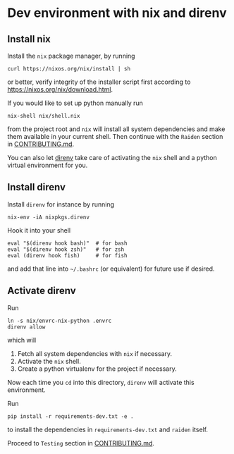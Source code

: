 # Dev environment with nix and direnv

## Install nix

Install the `nix` package manager, by running

    curl https://nixos.org/nix/install | sh

or better, verify integrity of the installer script first according to
https://nixos.org/nix/download.html.

If you would like to set up python manually run

    nix-shell nix/shell.nix

from the project root and `nix` will install all system dependencies and make
them available in your current shell. Then continue with the `Raiden` section
in [CONTRIBUTING.md](../CONTRIBUTING.md).

You can also let [direnv](https://direnv.net/) take care of activating
the `nix` shell and a python virtual environment for you.

## Install direnv

Install `direnv` for instance by running

    nix-env -iA nixpkgs.direnv

Hook it into your shell

    eval "$(direnv hook bash)"  # for bash
    eval "$(direnv hook zsh)"   # for zsh
    eval (direnv hook fish)     # for fish

and add that line into `~/.bashrc` (or equivalent) for future use if desired.

## Activate direnv

Run

    ln -s nix/envrc-nix-python .envrc
    direnv allow

which will

1. Fetch all system dependencies with `nix` if necessary.
2. Activate the `nix` shell.
3. Create a python virtualenv for the project if necessary.

Now each time you `cd` into this directory, `direnv` will activate this
environment.

Run

    pip install -r requirements-dev.txt -e .

to install the dependencies in `requirements-dev.txt` and `raiden` itself.

Proceed to `Testing` section in [CONTRIBUTING.md](../CONTRIBUTING.md).
